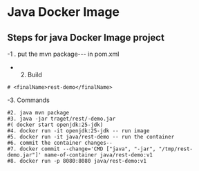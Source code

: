 #  
# Java Docker Image

## Steps for java Docker Image project

-1 . put the  mvn package---  in pom.xml 

- 2.	Build 
```
# <finalName>rest-demo</finalName>
```
-3. Commands
```
#2. java mvn package
#3. java -jar traget/rest/-demo.jar
#( docker start openjdk:25-jdk)
#4. docker run -it openjdk:25-jdk -- run image
#5. docker run -it java/rest-demo -- run the container
#6. commit the container changes--
#7. docker commit --change='CMD ["java", "-jar", "/tmp/rest-demo.jar"]' name-of-container java/rest-demo:v1
#8. docker run -p 8080:8080 java/rest-demo:v1
```
